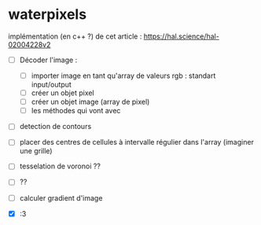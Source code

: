 # waterpixels

implémentation (en c++ ?) de cet article : https://hal.science/hal-02004228v2

- [ ] Décoder l'image :
  - [ ] importer image en tant qu'array de valeurs rgb : standart input/output
  - [ ] créer un objet pixel
  - [ ] créer un objet image (array de pixel)
  - [ ] les méthodes qui vont avec
- [ ] detection de contours
- [ ] placer des centres de cellules à intervalle régulier dans l'array (imaginer une grille)
- [ ] tesselation de voronoi ??
- [ ] ??
- [ ] calculer gradient d'image
- [x] :3





